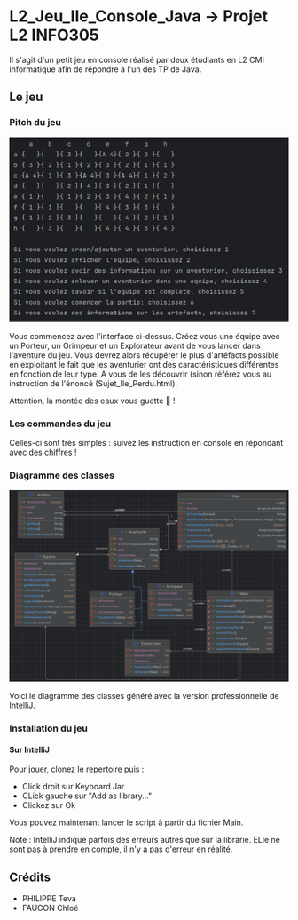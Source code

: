 # L2_Jeu_Ile_Console_Java -> Projet L2 INFO305
Il s'agit d'un petit jeu en console réalisé par deux étudiants en L2 CMI informatique afin de répondre à l'un des TP de Java.

## Le jeu

### Pitch du jeu
![Début du jeu](README_Assets/Interface_Lancement_Jeu.png)

Vous commencez avec l'interface ci-dessus. Créez vous une équipe avec un Porteur, un Grimpeur et un Explorateur avant de vous lancer dans l'aventure du jeu. Vous devrez alors récupérer le plus d'artéfacts possible en exploitant le fait que les aventurier ont des caractéristiques différentes en fonction de leur type. A vous de les découvrir (sinon référez vous au instruction de l'énoncé (Sujet_Ile_Perdu.html).

Attention, la montée des eaux vous guette :eyes: !

### Les commandes du jeu

Celles-ci sont très simples : suivez les instruction en console en répondant avec des chiffres !

### Diagramme des classes

![Diagramme des classes](README_Assets/Diagramme_Classes.png)

Voici le diagramme des classes généré avec la version professionnelle de IntelliJ.

### Installation du jeu
#### Sur IntelliJ
Pour jouer, clonez le repertoire puis :
- Click droit sur Keyboard.Jar
- CLick gauche sur "Add as library..."
- Clickez sur Ok

Vous pouvez maintenant lancer le script à partir du fichier Main.

Note : IntelliJ indique parfois des erreurs autres que sur la librarie. ELle ne sont pas à prendre en compte, il n'y a pas d'erreur en réalité.

## Crédits
- PHILIPPE Teva
- FAUCON Chloé
